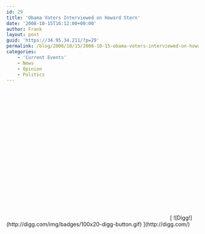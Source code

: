 ```yaml
---
id: 29
title: 'Obama Voters Interviewed on Howard Stern'
date: '2008-10-15T16:12:00+00:00'
author: Frank
layout: post
guid: 'https://34.95.34.211/?p=29'
permalink: /blog/2008/10/15/2008-10-15-obama-voters-interviewed-on-howard-stern-html/
categories:
    - 'Current Events'
    - News
    - Opinion
    - Politics
---
```


<div src="v5"><object height="344" width="425"><param name="movie" value="http://www.youtube.com/v/NyvqhdllXgU&hl=en&fs=1"></param><param name="allowFullScreen" value="true"></param><embed allowfullscreen="true" height="344" src="http://www.youtube.com/v/NyvqhdllXgU&hl=en&fs=1" type="application/x-shockwave-flash" width="425"></embed></object>  
[  
![Digg!](http://digg.com/img/badges/100x20-digg-button.gif)  ](http://digg.com/)</div>